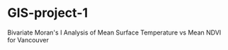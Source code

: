 # GIS-project-1
Bivariate Moran's I Analysis of Mean Surface Temperature vs Mean NDVI for Vancouver
